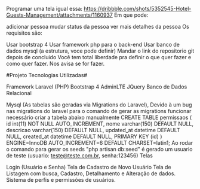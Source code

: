 Programar uma tela igual essa: https://dribbble.com/shots/5352545-Hotel-Guests-Management/attachments/1160937
Em que pode:

adicionar pessoa
mudar status da pessoa
ver mais detalhes da pessoa
Os requisitos são:

Usar bootstrap 4
Usar framework php para o back-end
Usar banco de dados mysql (a estrutura, voce pode definir)
Mandar o link do repositorio git depois de concluido
Você tem total liberdade pra definir o que quer fazer e como quer fazer. Nos avisa se for fazer.

#Projeto Tecnologias Utilizadas#

Framework Laravel (PHP)
Bootstrap 4
AdminLTE
JQuery
Banco de Dados Relacional

Mysql (As tabelas são geradas via Migrations do Laravel), Devido à um bug nas migrations do laravel para o comando de gerar as migrations funcionar necessário criar a tabela abaixo manualmente CREATE TABLE permissaos ( id int(11) NOT NULL AUTO_INCREMENT, nome varchar(150) DEFAULT NULL, descricao varchar(150) DEFAULT NULL, updated_at datetime DEFAULT NULL, created_at datetime DEFAULT NULL, PRIMARY KEY (id) ) ENGINE=InnoDB AUTO_INCREMENT=6 DEFAULT CHARSET=latin1;
Ao rodar o comando para gerar os seeds "php artisan db:seed" é gerado um usuario de teste (usuario: teste@teste.com.br, senha:123456)
Telas

Login (Usuário e Senha)
Tela de Cadastro de Novo Usuário
Tela de Listagem com busca, Cadastro, Detalhamento e Alteração de dados.
Sistema de perfis e permissões de usuários.
